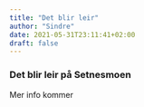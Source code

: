 ```yaml
---
title: "Det blir leir"
author: "Sindre"
date: 2021-05-31T23:11:41+02:00
draft: false
---
```


### Det blir leir på Setnesmoen
Mer info kommer
